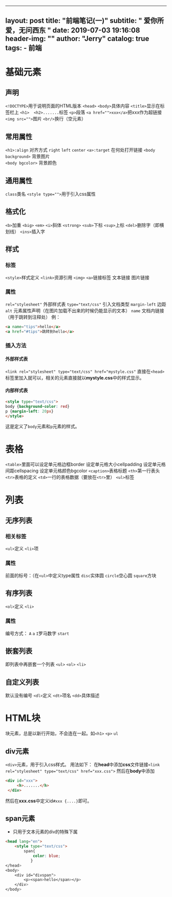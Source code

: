 
---
layout:     post
title:      "前端笔记(一)"
subtitle:   " 爱你所爱，无问西东 "
date:       2019-07-03 19:16:08 
header-img: ""
author:     "Jerry"
catalog: true
tags:
    - 前端
---


# 基础元素
## 声明
`<!DOCTYPE>`用于说明页面的HTML版本
`<head>`
`<body>`具体内容
`<title>`显示在标签栏上
`<h1>  <h2>.......`标签
`<p>`段落
`<a href="">xxx</a>`把xxx作为超链接
`<img src="">`图片
`<br/>`换行（空元素）

## 常用属性
`<h1>:align` 对齐方式  `right` `left` `center`
`<a>:target` 在何处打开链接
`<body background>` 背景图片   
`<body bgcolor>` 背景颜色
## 通用属性
`class`类名
`<style type="">`用于引入css属性
## 格式化
`<b>`加重
`<big>`
`<em>`
`<i>`斜体
`<strong>`
`<sub>`下标
`<sup>`上标
`<del>`删除字（即横划线）
`<ins>`插入字
## 样式
### 标签
`<style>`样式定义
`<link>`资源引用
`<img>`
`<a>`链接标签
文本链接
图片链接
### 属性
`rel="stylesheet"`    外部样式表
`type="text/css"`     引入文档类型
`margin-left`        边距
`alt`               元素属性声明（在图片加载不出来的时候仍能显示的文本）
`name`              文档内链接（用于跳转到注释处）
例：
```HTML
<a name="tips">hello</a>
<a href="#tips">跳转到hello</a>
```
### 插入方法
#### 外部样式表
`<link rel="stylesheet" type="text/css" href="mystyle.css"`  直接在`<head>`标签里加入就可以，相关的元素直接就以**mystyle.css**中的样式显示。
#### 内部样式表
```HTML
<style type="text/css">
body {background-color: red}
p {margin-left: 20px}
</style>
```
这是定义了`body`元素和`p`元素的样式。
# 表格
`<table>`里面可以设定单元格边框border
				设定单元格大小cellpadding
                设定单元格间距cellspacing
                设定单元格颜色bgcolor
`<caption>`表格标题
`<th>`第一行表头
`<tr>`表格的定义
`<td>`一行的表格数据（要放在`<tr>`里）
`<ul>`标签

# 列表
## 无序列表
### 相关标签
`<ul>`定义
`<li>`项
### 属性
前面的标号：（在`<ul>`中定义type属性
`disc`实体圆
`circle`空心圆
`square`方块

## 有序列表
`<ol>`定义
`<li>`
### 属性
编号方式：
`A`
`a`
`I`罗马数字
`start`
## 嵌套列表
即列表中再嵌套一个列表
`<ul>`
`<ol>`
`<li>`
## 自定义列表
默认没有编号
`<dl>`定义
`<dt>`项名
`<dd>`具体描述
# HTML块
  块元素，总是以新行开始，不会连在一起。如`<h1>` `<p>` `ul`
## div元素
  `<div>`元素，用于引入css样式。
  用法如下：
  在**head**中添加**css**文件链接`<link rel="stylesheet" type="text/css" href="xxx.css">`
  然后在**body**中添加
  ```HTML
  <div id="xxx">
       <h>.......</h>
   </div>
  ```
  然后在**xxx.css**中定义id`#xxx {....}`即可。

## span元素

- 只用于文本元素的div的特殊下属

```html
<head lang="en">
	<style type="text/css">
		span{
			color: blue;
		   }
</head>
<body>
	<div id="divspan">
		<p><span>hello</span></p>
	</div>
</body>
```
